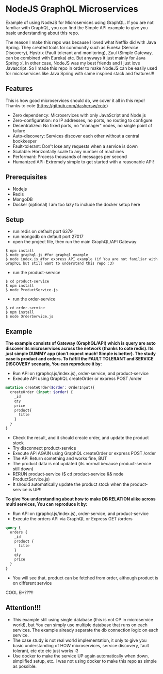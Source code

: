 # NodeJS GraphQL Microservices

Example of using NodeJS for Microservices using GraphQL. If you are not familiar with GraphQL, you can find the Simple API example to give you basic understanding about this repo.

The reason I make this repo was because I loved what Netflix did with Java Spring. They created tools for community such as Eureka (Service Discovery), Hystrix (Fault tolerant and monitoring), Zuul (Simple Gateway, can be combined with Eureka) etc. But anyways it just mainly for Java Spring :(. In other case, NodeJS was my best friends and I just love Javascript. So I made this repo in order to make NodeJS can be easily used for microservices like Java Spring with same inspired stack and features!!!

## Features

This is how good microservices should do, we cover it all in this repo! Thanks to cote (https://github.com/dashersw/cote)

- Zero dependency: Microservices with only JavaScript and Node.js
- Zero-configuration: no IP addresses, no ports, no routing to configure
- Decentralized: No fixed parts, no "manager" nodes, no single point of failure
- Auto-discovery: Services discover each other without a central bookkeeper
- Fault-tolerant: Don't lose any requests when a service is down
- Scalable: Horizontally scale to any number of machines
- Performant: Process thousands of messages per second
- Humanized API: Extremely simple to get started with a reasonable API!

## Prerequisites

- Nodejs
- Redis 
- MongoDB
- Docker (optional) I am too lazy to include the docker setup here

## Setup

- run redis on default port 6379
- run mongodb on default port 27017
- open the project file, then run the main GraphQL/API Gateway
```
$ npm install
$ node graphql.js #for graphql example
$ node index.js #for express API example (if You are not familiar with GraphQL but still want to understand this repo :3)
```
- run the product-service
```
$ cd product-service
$ npm install
$ node ProductService.js
```
- run the order-service
```
$ cd order-service
$ npm install
$ node OrderService.js
```

## Example

**The example consists of Gateway (GraphQL/API) which is query are auto discover its microservices across the network (thanks to cote redis). Its just simple DUMMY app (don't expect much! Simple is better). The study case is product and orders. To fulfill the FAULT TOLERANT and SERVICE DISCOVERY scenario, You can reproduce it by:**

- Run API on (graphql.js/index.js), order-service, and product-service
- Execute API using GraphQL createOrder or express POST /order
```graphql
mutation createOrder($order: OrderInput){
  createOrder (input: $order) {
    _id
    qty
    price
    product{
      title
    }
  }
}
```
- Check the result, and it should create order, and update the product stock
- Try disconnect product-service
- Execute APi AGAIN using GraphQL createOrder or express POST /order
- The API Return something and works fine, BUT
- The product data is not updated (its normal because product-service still down)
- RERUN product-service ($ cd product-service && node ProductService.js)
- It should automatically update the product stock when the product-service is UP!! 

**To give You understanding about how to make DB RELATION alike across multi services, You can reproduce it by:**

- Run API on (graphql.js/index.js), order-service, and product-service
- Execute the orders API via GraphQL or Express GET /orders
```graphql
query {
  orders {
    _id
    product {
      title
    }
    qty
    price
  }
}
```
- You will see that, product can be fetched from order, although product is on different service

COOL EH???!!

## Attention!!!

- This example still using single database (this is not OP in microservice world), but You can simply use multiple database that runs on each services. The example already separate the db connection logic on each service.
- The case study is not real world implementation, it only to give you basic understanding of HOW microservices, service discovery, fault tolerant, etc etc etc just works :3
- Use docker to make the service UP again automatically when down, simplified setup, etc. I was not using docker to make this repo as simple as possible.